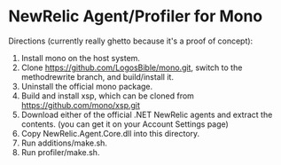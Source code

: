 # NewRelic Agent/Profiler for Mono

Directions (currently really ghetto because it's a proof of concept):

1. Install mono on the host system.
2. Clone https://github.com/LogosBible/mono.git, switch to the methodrewrite branch, and build/install it.
3. Uninstall the official mono package.
4. Build and install xsp, which can be cloned from https://github.com/mono/xsp.git
5. Download either of the official .NET NewRelic agents and extract the contents. (you can get it on your Account Settings page)
6. Copy NewRelic.Agent.Core.dll into this directory.
7. Run additions/make.sh.
8. Run profiler/make.sh.
